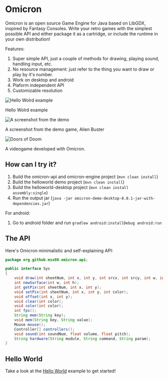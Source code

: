 Omicron
======
Omicron is an open source Game Engine for Java based on LibGDX, inspired by Fantasy Consoles. Write your retro games with the simplest possible API and either package it as a cartridge, or include the runtime in your own distribution!

Features:

1. Super simple API, just a couple of methods for drawing, playing sound, handling input, etc.
2. No resource management: just refer to the thing you want to draw or play by it's number.
3. Work on desktop and android
4. Plaform independent API
5. Customizable resolution

![Hello Wolrd example](https://i.imgur.com/VYVhZtv.png)

Hello Wolrd example


![A screenshot from the demo](https://i.imgur.com/esxGpDW.png)

A screenshot from the demo game, Alien Buster

![Doors of Doom](https://i.imgur.com/GoCecbG.png)

A videogame developed with Omicron.


How can I try it?
-----------------

1. Build the omicron-api and omicron-engine  project (`mvn clean install`)
2. Build the helloworld demo project (`mvn clean install`)
3. Build the helloworld-desktop project (`mvn clean install assembly:single`)
4. Run the output jar (`java -jar omicron-demo-desktop-0.0.1-jar-with-dependencies.jar`)

For android:

1. Go to android folder and run `gradlew android:installDebug android:run`

The API
-------

Here's Omicron minimalistic and self-explaining API:

```java
package org.github.msx80.omicron.api;

public interface Sys 
{
	void draw(int sheetNum, int x, int y, int srcx, int srcy, int w, int h, int rotate, int flip);
	int newSurface(int w, int h);
	int getPix(int sheetNum, int x, int y);
	void setPix(int sheetNum, int x, int y, int color);
	void offset(int x, int y);
	void clear(int color);
	void color(int color);
	int fps();
	String mem(String key);
	void mem(String key, String value);
	Mouse mouse();
	Controller[] controllers();
	void sound(int soundNum, float volume, float pitch);
	String hardware(String module, String command, String param);
}


```

Hello World
-----------

Take a look at the [Hello World](https://github.com/msx80/Omicron/blob/master/demo/HelloWorld/omicron-demo/src/main/java/org/github/msx80/omicron/HelloWorld.java) example to get started!

